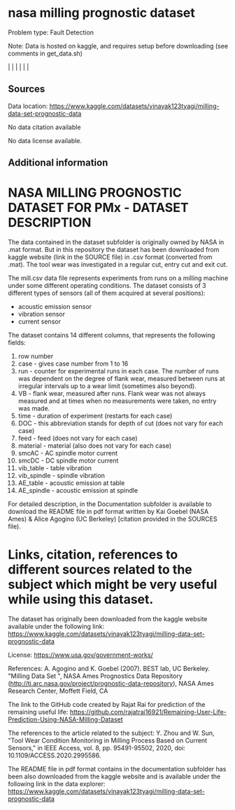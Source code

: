 # nasa milling prognostic dataset

Problem type: Fault Detection

Note: Data is hosted on kaggle, and requires setup before downloading (see comments in get_data.sh)

|  |
|  |
|  |
## Sources

Data location: https://www.kaggle.com/datasets/vinayak123tyagi/milling-data-set-prognostic-data

No data citation available

No data license available.

## Additional information
# NASA MILLING PROGNOSTIC DATASET FOR PMx - DATASET DESCRIPTION

The data contained in the dataset subfolder is originally owned by NASA in .mat format. But in this repository the dataset has been downloaded from kaggle website (link in the SOURCE file) in .csv format (converted from .mat).
The tool wear was investigated in a regular cut, entry cut and exit cut.

The mill.csv data file represents experiments from runs on a milling machine under some different operating conditions.
The dataset consists of 3 different types of sensors (all of them acquired at several positions):
- acoustic emission sensor
- vibration sensor
- current sensor

The dataset contains 14 different columns, that represents the following fields:
1. row number
2. case - gives case number from 1 to 16
3. run - counter for experimental runs in each case. The number of runs was dependent on the degree of flank wear, measured between runs at irregular intervals up to a wear limit (sometimes also beyond).
4. VB - flank wear, measured after runs. Flank wear was not always measured and at times when no measurements were taken, no entry was made.
5. time - duration of experiment (restarts for each case)
6. DOC - this abbreviation stands for depth of cut (does not vary for each case)
7. feed - feed (does not vary for each case)
8. material - material (also does not vary for each case)
9. smcAC - AC spindle motor current
10. smcDC - DC spindle motor current
11. vib_table - table vibration
12. vib_spindle - spindle vibration
13. AE_table - acoustic emission at table
14. AE_spindle - acoustic emission at spindle

For detailed description, in the Documentation subfolder is available to download the README file in pdf format written by Kai Goebel (NASA Ames) & Alice Agogino (UC Berkeley) [citation provided in the SOURCES file).

# Links, citation, references to different sources related to the subject which might be very useful while using this dataset.

The dataset has originally been downloaded from the kaggle website available under the following link: https://www.kaggle.com/datasets/vinayak123tyagi/milling-data-set-prognostic-data

License:
https://www.usa.gov/government-works/

References: A. Agogino and K. Goebel (2007). BEST lab, UC Berkeley. "Milling Data Set ", NASA Ames Prognostics Data Repository (http://ti.arc.nasa.gov/project/prognostic-data-repository), NASA Ames Research Center, Moffett Field, CA


The link to the GitHub code created by Rajat Rai for prediction of the remaining useful life: https://github.com/rajatrai16921/Remaining-User-Life-Prediction-Using-NASA-Milling-Dataset

The references to the article related to the subject: Y. Zhou and W. Sun, "Tool Wear Condition Monitoring in Milling Process Based on Current Sensors," in IEEE Access, vol. 8, pp. 95491-95502, 2020, doi: 10.1109/ACCESS.2020.2995586.

The README file in pdf format contains in the documentation subfolder has been also downloaded from the kaggle website and is available under the following link in the data explorer: https://www.kaggle.com/datasets/vinayak123tyagi/milling-data-set-prognostic-data
